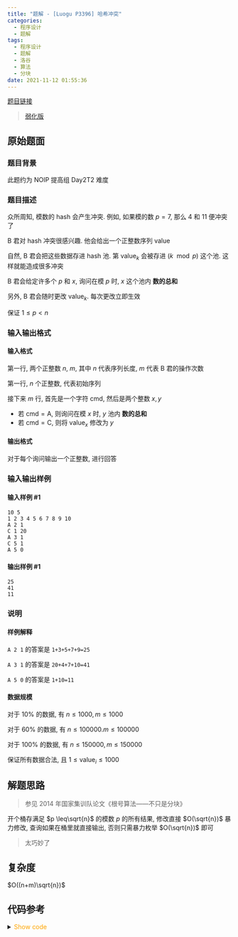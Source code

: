 ```yaml
---
title: "题解 - [Luogu P3396] 哈希冲突"
categories:
  - 程序设计
  - 题解
tags:
  - 程序设计
  - 题解
  - 洛谷
  - 算法
  - 分块
date: 2021-11-12 01:55:36
---
```


[题目链接](https://www.luogu.com.cn/problem/P3396)

> [弱化版](https://codeforces.com/contest/103/problem/D)

<!-- more -->

## 原始题面

### 题目背景

此题约为 NOIP 提高组 Day2T2 难度

### 题目描述

众所周知, 模数的 hash 会产生冲突. 例如, 如果模的数 $p=7$, 那么 $4$ 和 $11$ 便冲突了

B 君对 hash 冲突很感兴趣. 他会给出一个正整数序列 $\text{value}$

自然, B 君会把这些数据存进 hash 池. 第 $\text{value}_k$ 会被存进 $(k \mod p)$ 这个池. 这样就能造成很多冲突

B 君会给定许多个 $p$ 和 $x$, 询问在模 $p$ 时, $x$ 这个池内 **数的总和**

另外, B 君会随时更改 $\text{value}_k$. 每次更改立即生效

保证 ${1\leq p<n}$

### 输入输出格式

#### 输入格式

第一行, 两个正整数 $n$, $m$, 其中 $n$ 代表序列长度, $m$ 代表 B 君的操作次数

第一行, $n$ 个正整数, 代表初始序列

接下来 $m$ 行, 首先是一个字符 $\text{cmd}$, 然后是两个整数 $x,y$

- 若 $\text{cmd}=\text{A}$, 则询问在模 $x$ 时, $y$ 池内 **数的总和**
- 若 $\text{cmd}=\text{C}$, 则将 $\text{value}_x$ 修改为 $y$

#### 输出格式

对于每个询问输出一个正整数, 进行回答

### 输入输出样例

#### 输入样例 #1

```input1
10 5
1 2 3 4 5 6 7 8 9 10
A 2 1
C 1 20
A 3 1
C 5 1
A 5 0
```

#### 输出样例 #1

```output1
25
41
11
```

### 说明

#### 样例解释

`A 2 1` 的答案是 `1+3+5+7+9=25`

`A 3 1` 的答案是 `20+4+7+10=41`

`A 5 0` 的答案是 `1+10=11`

#### 数据规模

对于 $10\%$ 的数据, 有 $n\leq 1000,m\leq 1000$

对于 $60\%$ 的数据, 有 $n\leq 100000.m\leq 100000$

对于 $100\%$ 的数据, 有 $n\leq 150000,m\leq 150000$

保证所有数据合法, 且 $1\leq \text{value}_i \leq 1000$

## 解题思路

> 参见 2014 年国家集训队论文《根号算法——不只是分块》

开个桶存满足 $p \leq\sqrt{n}$ 的模数 $p$ 的所有结果, 修改直接 $O(\sqrt{n})$ 暴力修改, 查询如果在桶里就直接输出, 否则只需暴力枚举 $O(\sqrt{n})$ 即可

> 太巧妙了

## 复杂度

$O((n+m)\sqrt{n})$

## 代码参考

<details>
<summary><font color='orange'>Show code</font></summary>

{% icodeweb cpa title:Luogu_3396 lang:cpp Luogu/3396/0.cpp %}

</details>
